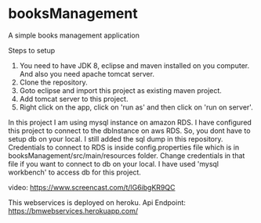 # booksManagement
A simple books management application

Steps to setup
1. You need to have JDK 8, eclipse and maven installed on you computer. And also you need apache tomcat server. 
2. Clone the repository.
3. Goto eclipse and import this project as existing maven project. 
4. Add tomcat server to this project. 
5. Right click on the app, click on 'run as' and then click on 'run on server'.

In this project I am using mysql instance on amazon RDS. I have configured this project to connect to the dbInstance on aws RDS. So, you dont have to setup db on your local. I still added the sql dump in this repository. Credentials to connect to RDS is inside config.properties file which is in booksManagement/src/main/resources folder. Change credentials in that file if you want to connect to db on your local. I have used 'mysql workbench' to access db for this project.

video: https://www.screencast.com/t/lG6ibgKR9QC

This webservices is deployed on heroku. Api Endpoint: https://bmwebservices.herokuapp.com/

